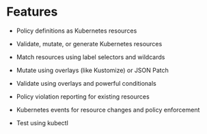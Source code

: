 # Features

* Policy definitions as Kubernetes resources

* Validate, mutate, or generate Kubernetes resources

* Match resources using label selectors and wildcards

* Mutate using overlays (like Kustomize) or JSON Patch

* Validate using overlays and powerful conditionals

* Policy violation reporting for existing resources

* Kubernetes events for resource changes and policy enforcement 

* Test using kubectl
